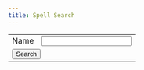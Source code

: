 ```yaml
---
title: Spell Search
---
```


<table>
<tr>
	<td>Name</td>
	<td><input type="text" name="SpellName"></td>
</tr>
<tr>
	<td colspan="2">
		<button type="button" onclick="SearchSpells()">Search</button>
	</td>
</tr>
</table>

<script>
function SearchSpells() {
	var SpellName = $("input[name=SpellName]").value();
	alert(SpellName);
}


$(document).ready(function(){
	$("button").button();
});
</script>
